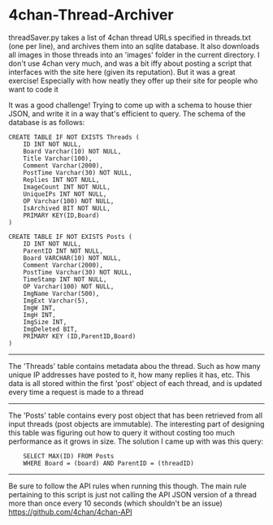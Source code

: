 # 4chan-Thread-Archiver
threadSaver.py takes a list of 4chan thread URLs specified in threads.txt (one per line), and archives them into an sqlite database. It also downloads all images in those threads into an 'images' folder in the current directory. I don't use 4chan very much, and was a bit iffy about posting a script that interfaces with the site here (given its reputation). But it was a great exercise! Especially with how neatly they offer up their site for people who want to code it

It was a good challenge! Trying to come up with a schema to house thier JSON, and write it in a way that's efficient to query. The schema of the database is as follows:

    CREATE TABLE IF NOT EXISTS Threads (
        ID INT NOT NULL, 
        Board Varchar(10) NOT NULL,
        Title Varchar(100),
        Comment Varchar(2000), 
        PostTime Varchar(30) NOT NULL, 
        Replies INT NOT NULL, 
        ImageCount INT NOT NULL,
        UniqueIPs INT NOT NULL, 
        OP Varchar(100) NOT NULL,
        IsArchived BIT NOT NULL,
        PRIMARY KEY(ID,Board)
    )
    
    CREATE TABLE IF NOT EXISTS Posts (
        ID INT NOT NULL,
        ParentID INT NOT NULL,
        Board VARCHAR(10) NOT NULL,
        Comment Varchar(2000),
        PostTime Varchar(30) NOT NULL,
        TimeStamp INT NOT NULL,
        OP Varchar(100) NOT NULL,
        ImgName Varchar(500),
        ImgExt Varchar(5),
        ImgW INT,
        ImgH INT,
        ImgSize INT,
        ImgDeleted BIT,
        PRIMARY KEY (ID,ParentID,Board)
    )

-----------------------------------------------------------------------------------------------------------------------------

The 'Threads' table contains metadata abou the thread. Such as how many unique IP addresses have posted to it, how many replies it has, etc. This data is all stored within the first 'post' object of each thread, and is updated every time a request is made to a thread

-----------------------------------------------------------------------------------------------------------------------------

The 'Posts' table contains every post object that has been retrieved from all input threads (post objects are immutable). The interesting part of designing this table was figuring out how to query it without costing too much performance as it grows in size. The solution I came up with was this query:

        SELECT MAX(ID) FROM Posts
        WHERE Board = (board) AND ParentID = (threadID)


-----------------------------------------------------------------------------------------------------------------------------

Be sure to follow the API rules when running this though. The main rule pertaining to this script is just not calling the API JSON version of a thread more than once every 10 seconds (which shouldn't be an issue)
https://github.com/4chan/4chan-API
